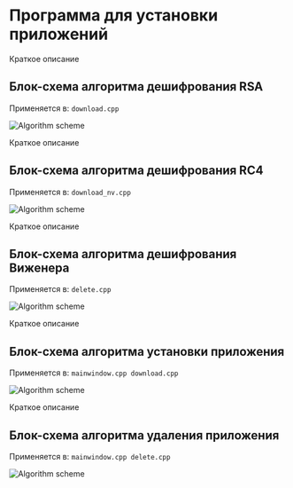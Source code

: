 # Программа для установки приложений

Краткое описание 

## Блок-схема алгоритма дешифрования RSA

Применяется в: `download.cpp`

![Algorithm scheme](schemes/1.png)

Краткое описание

## Блок-схема алгоритма дешифрования RC4

Применяется в: `download_nv.cpp`

![Algorithm scheme](schemes/2.png)

Краткое описание

## Блок-схема алгоритма дешифрования Виженера

Применяется в: `delete.cpp`

![Algorithm scheme](schemes/3.png)

Краткое описание

## Блок-схема алгоритма установки приложения

Применяется в: `mainwindow.cpp download.cpp`

![Algorithm scheme](schemes/4.png)

Краткое описание

## Блок-схема алгоритма удаления приложения

Применяется в: `mainwindow.cpp delete.cpp`

![Algorithm scheme](schemes/5.png)

